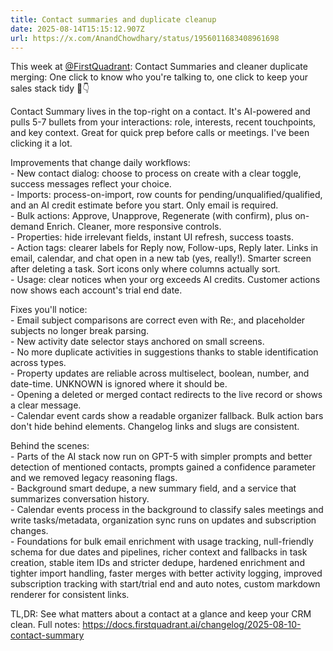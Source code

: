 ```yaml
---
title: Contact summaries and duplicate cleanup
date: 2025-08-14T15:15:12.907Z
url: https://x.com/AnandChowdhary/status/1956011683408961698
---
```


This week at [@FirstQuadrant](https://x.com/FirstQuadrant): Contact Summaries and cleaner duplicate merging: One click to know who you're talking to, one click to keep your sales stack tidy 📝👇  
  
Contact Summary lives in the top-right on a contact. It's AI-powered and pulls 5-7 bullets from your interactions: role, interests, recent touchpoints, and key context. Great for quick prep before calls or meetings. I've been clicking it a lot.  
  
Improvements that change daily workflows:  
\- New contact dialog: choose to process on create with a clear toggle, success messages reflect your choice.  
\- Imports: process-on-import, row counts for pending/unqualified/qualified, and an AI credit estimate before you start. Only email is required.  
\- Bulk actions: Approve, Unapprove, Regenerate (with confirm), plus on-demand Enrich. Cleaner, more responsive controls.  
\- Properties: hide irrelevant fields, instant UI refresh, success toasts.  
\- Action tags: clearer labels for Reply now, Follow-ups, Reply later. Links in email, calendar, and chat open in a new tab (yes, really!). Smarter screen after deleting a task. Sort icons only where columns actually sort.  
\- Usage: clear notices when your org exceeds AI credits. Customer actions now shows each account's trial end date.  
  
Fixes you'll notice:  
\- Email subject comparisons are correct even with Re:, and placeholder subjects no longer break parsing.  
\- New activity date selector stays anchored on small screens.  
\- No more duplicate activities in suggestions thanks to stable identification across types.  
\- Property updates are reliable across multiselect, boolean, number, and date-time. UNKNOWN is ignored where it should be.  
\- Opening a deleted or merged contact redirects to the live record or shows a clear message.  
\- Calendar event cards show a readable organizer fallback. Bulk action bars don't hide behind elements. Changelog links and slugs are consistent.  
  
Behind the scenes:  
\- Parts of the AI stack now run on GPT-5 with simpler prompts and better detection of mentioned contacts, prompts gained a confidence parameter and we removed legacy reasoning flags.  
\- Background smart dedupe, a new summary field, and a service that summarizes conversation history.  
\- Calendar events process in the background to classify sales meetings and write tasks/metadata, organization sync runs on updates and subscription changes.  
\- Foundations for bulk email enrichment with usage tracking, null-friendly schema for due dates and pipelines, richer context and fallbacks in task creation, stable item IDs and stricter dedupe, hardened enrichment and tighter import handling, faster merges with better activity logging, improved subscription tracking with start/trial end and auto notes, custom markdown renderer for consistent links.  
  
TL,DR: See what matters about a contact at a glance and keep your CRM clean. Full notes: <https://docs.firstquadrant.ai/changelog/2025-08-10-contact-summary>
